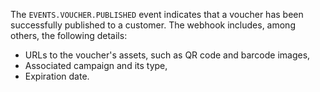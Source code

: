 The `EVENTS.VOUCHER.PUBLISHED` event indicates that a voucher has been successfully published to a customer. The webhook includes, among others, the following details:
- URLs to the voucher's assets, such as QR code and barcode images,
- Associated campaign and its type,
- Expiration date.